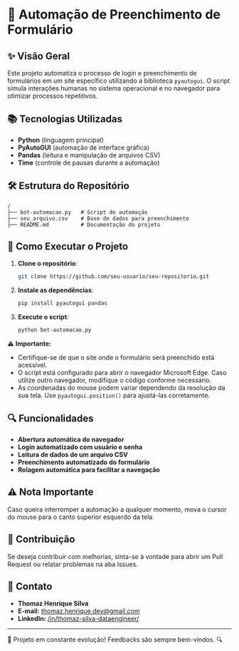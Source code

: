 # 🤖 Automação de Preenchimento de Formulário

## ✨ Visão Geral
Este projeto automatiza o processo de login e preenchimento de formulários em um site específico utilizando a biblioteca `pyautogui`. O script simula interações humanas no sistema operacional e no navegador para otimizar processos repetitivos.

## 📚 Tecnologias Utilizadas
- **Python** (linguagem principal)
- **PyAutoGUI** (automação de interface gráfica)
- **Pandas** (leitura e manipulação de arquivos CSV)
- **Time** (controle de pausas durante a automação)

## 🛠️ Estrutura do Repositório
```
/
├── bot-automacao.py   # Script de automação
├── seu_arquivo.csv    # Base de dados para preenchimento
├── README.md          # Documentação do projeto
```

## 🔄 Como Executar o Projeto
1. **Clone o repositório**:
   ```bash
   git clone https://github.com/seu-usuario/seu-repositorio.git
   ```

2. **Instale as dependências**:
   ```bash
   pip install pyautogui pandas
   ```

3. **Execute o script**:
   ```bash
   python bot-automacao.py
   ```

⚠ **Importante:**
- Certifique-se de que o site onde o formulário será preenchido está acessível.
- O script está configurado para abrir o navegador Microsoft Edge. Caso utilize outro navegador, modifique o código conforme necessário.
- As coordenadas do mouse podem variar dependendo da resolução da sua tela. Use `pyautogui.position()` para ajustá-las corretamente.

## 🔍 Funcionalidades
- **Abertura automática do navegador**
- **Login automatizado com usuário e senha**
- **Leitura de dados de um arquivo CSV**
- **Preenchimento automatizado do formulário**
- **Rolagem automática para facilitar a navegação**

## ⚠️ Nota Importante
Caso queira interromper a automação a qualquer momento, mova o cursor do mouse para o canto superior esquerdo da tela.

## 💼 Contribuição
Se deseja contribuir com melhorias, sinta-se à vontade para abrir um Pull Request ou relatar problemas na aba Issues.

## 📢 Contato
- **Thomaz Henrique Silva**  
- **E-mail:** thomaz.henrique.dev@gmail.com  
- **LinkedIn:** [/in/thomaz-silva-dataengineer/](https://www.linkedin.com/in/thomaz-silva-dataengineer/)

---
🚀 Projeto em constante evolução! Feedbacks são sempre bem-vindos. 🔍

